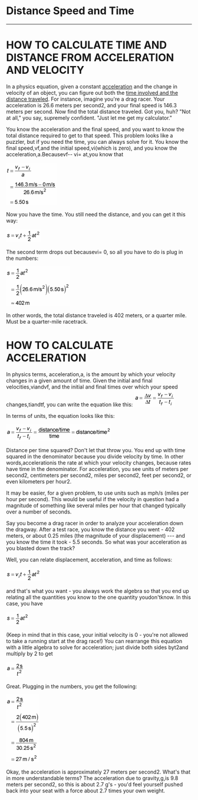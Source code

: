 # Distance Speed and Time

---

# HOW TO CALCULATE TIME AND DISTANCE FROM ACCELERATION AND VELOCITY

In a physics equation, given a constant [acceleration](http://www.dummies.com/education/science/physics/how-to-calculate-acceleration/) and the change in velocity of an object, you can figure out both the [time involved and the distance traveled](http://www.dummies.com/education/math/basic-math/calculating-speed-time-and-distance/). For instance, imagine you're a drag racer. Your acceleration is 26.6 meters per second2, and your final speed is 146.3 meters per second. Now find the total distance traveled. Got you, huh? "Not at all," you say, supremely confident. "Just let me get my calculator."

You know the acceleration and the final speed, and you want to know the total distance required to get to that speed. This problem looks like a puzzler, but if you need the time, you can always solve for it. You know the final speed,vf,and the initial speed,vi(which is zero), and you know the acceleration,a.Becausevf-- vi= at,you know that

![image](media/Distance-Speed-and-Time-image1.png)

Now you have the time. You still need the distance, and you can get it this way:

![image](media/Distance-Speed-and-Time-image2.png)

The second term drops out becausevi= 0, so all you have to do is plug in the numbers:

![image](media/Distance-Speed-and-Time-image3.png)

In other words, the total distance traveled is 402 meters, or a quarter mile. Must be a quarter-mile racetrack.

# HOW TO CALCULATE ACCELERATION

In physics terms, acceleration,a, is the amount by which your velocity changes in a given amount of time. Given the initial and final velocities,viandvf, and the initial and final times over which your speed changes,tiandtf, you can write the equation like this:
![image](media/Distance-Speed-and-Time-image4.png)

In terms of units, the equation looks like this:

![image](media/Distance-Speed-and-Time-image5.png)

Distance per time squared? Don't let that throw you. You end up with time squared in the denominator because you divide velocity by time. In other words,accelerationis the rate at which your velocity changes, because rates have time in the denominator. For acceleration, you see units of meters per second2, centimeters per second2, miles per second2, feet per second2, or even kilometers per hour2.

It may be easier, for a given problem, to use units such as mph/s (miles per hour per second). This would be useful if the velocity in question had a magnitude of something like several miles per hour that changed typically over a number of seconds.

Say you become a drag racer in order to analyze your acceleration down the dragway. After a test race, you know the distance you went - 402 meters, or about 0.25 miles (the magnitude of your displacement) --- and you know the time it took - 5.5 seconds. So what was your acceleration as you blasted down the track?

Well, you can relate displacement, acceleration, and time as follows:

![image](media/Distance-Speed-and-Time-image2.png)

and that's what you want - you always work the algebra so that you end up relating all the quantities you know to the one quantity youdon'tknow. In this case, you have

![image](media/Distance-Speed-and-Time-image6.png)

(Keep in mind that in this case, your initial velocity is 0 - you're not allowed to take a running start at the drag race!) You can rearrange this equation with a little algebra to solve for acceleration; just divide both sides byt2and multiply by 2 to get

![image](media/Distance-Speed-and-Time-image7.png)

Great. Plugging in the numbers, you get the following:

![image](media/Distance-Speed-and-Time-image8.png)

Okay, the acceleration is approximately 27 meters per second2. What's that in more understandable terms? The acceleration due to gravity,g,is 9.8 meters per second2, so this is about 2.7 g's - you'd feel yourself pushed back into your seat with a force about 2.7 times your own weight.
